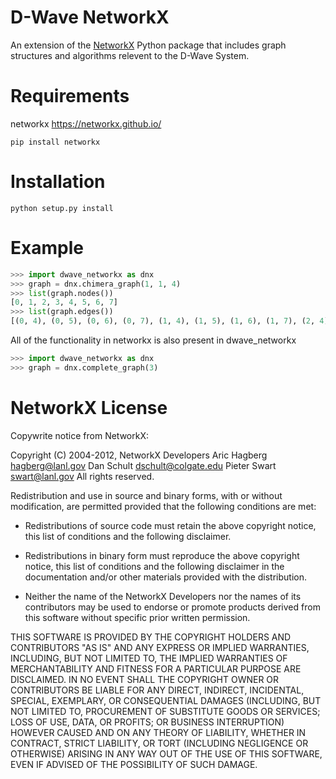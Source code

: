 # D-Wave NetworkX

An extension of the [NetworkX](http://networkx.github.io/) Python package that includes graph structures and algorithms relevent to the D-Wave System.

# Requirements
networkx https://networkx.github.io/

`pip install networkx`

# Installation
`python setup.py install`

# Example
```python
>>> import dwave_networkx as dnx
>>> graph = dnx.chimera_graph(1, 1, 4)
>>> list(graph.nodes())
[0, 1, 2, 3, 4, 5, 6, 7]
>>> list(graph.edges())
[(0, 4), (0, 5), (0, 6), (0, 7), (1, 4), (1, 5), (1, 6), (1, 7), (2, 4), (2, 5), (2, 6), (2, 7), (3, 4), (3, 5), (3, 6), (3, 7)]
```

All of the functionality in networkx is also present in dwave_networkx

```python
>>> import dwave_networkx as dnx
>>> graph = dnx.complete_graph(3)
```

# NetworkX License
Copywrite notice from NetworkX:

Copyright (C) 2004-2012, NetworkX Developers
Aric Hagberg <hagberg@lanl.gov>
Dan Schult <dschult@colgate.edu>
Pieter Swart <swart@lanl.gov>
All rights reserved.

Redistribution and use in source and binary forms, with or without
modification, are permitted provided that the following conditions are
met:

  * Redistributions of source code must retain the above copyright
    notice, this list of conditions and the following disclaimer.

  * Redistributions in binary form must reproduce the above
    copyright notice, this list of conditions and the following
    disclaimer in the documentation and/or other materials provided
    with the distribution.

  * Neither the name of the NetworkX Developers nor the names of its
    contributors may be used to endorse or promote products derived
    from this software without specific prior written permission.


THIS SOFTWARE IS PROVIDED BY THE COPYRIGHT HOLDERS AND CONTRIBUTORS
"AS IS" AND ANY EXPRESS OR IMPLIED WARRANTIES, INCLUDING, BUT NOT
LIMITED TO, THE IMPLIED WARRANTIES OF MERCHANTABILITY AND FITNESS FOR
A PARTICULAR PURPOSE ARE DISCLAIMED. IN NO EVENT SHALL THE COPYRIGHT
OWNER OR CONTRIBUTORS BE LIABLE FOR ANY DIRECT, INDIRECT, INCIDENTAL,
SPECIAL, EXEMPLARY, OR CONSEQUENTIAL DAMAGES (INCLUDING, BUT NOT
LIMITED TO, PROCUREMENT OF SUBSTITUTE GOODS OR SERVICES; LOSS OF USE,
DATA, OR PROFITS; OR BUSINESS INTERRUPTION) HOWEVER CAUSED AND ON ANY
THEORY OF LIABILITY, WHETHER IN CONTRACT, STRICT LIABILITY, OR TORT
(INCLUDING NEGLIGENCE OR OTHERWISE) ARISING IN ANY WAY OUT OF THE USE
OF THIS SOFTWARE, EVEN IF ADVISED OF THE POSSIBILITY OF SUCH DAMAGE.